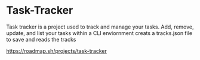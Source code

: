 # Task-Tracker
Task tracker is a project used to track and manage your tasks. 
Add, remove, update, and list your tasks within a CLI enviornment
creats a tracks.json file to save and reads the tracks

https://roadmap.sh/projects/task-tracker
